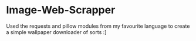 # Image-Web-Scrapper
Used the requests and pillow modules from my favourite language to create a simple wallpaper downloader of sorts :]
